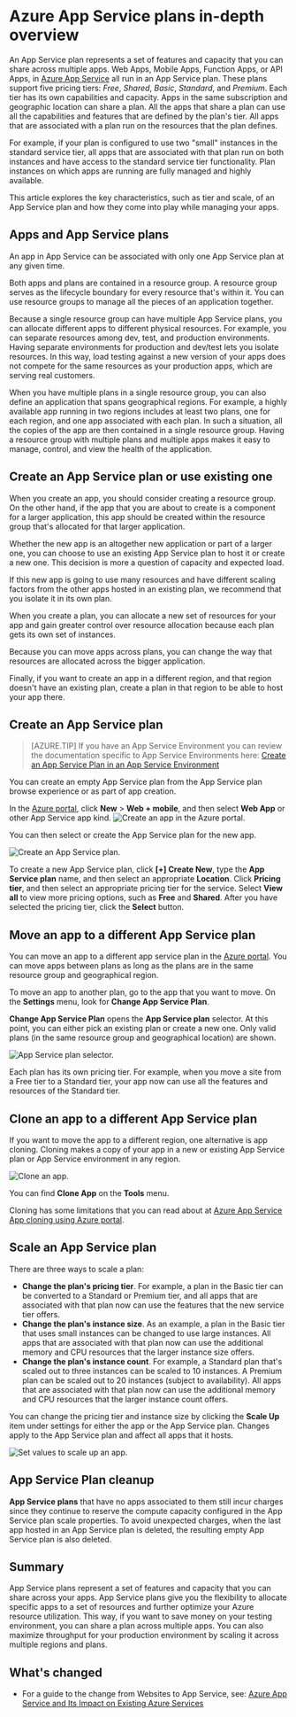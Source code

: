 ﻿<properties
    pageTitle="Azure App Service plans in-depth overview | Azure"
    description="Learn how App Service plans for Azure App Service work, and how they benefit your management experience."
    keywords="app service, azure app service, scale, scalable, app service plan, app service cost"
    services="app-service"
    documentationcenter=""
    author="btardif"
    manager="wpickett"
    editor="" />
<tags
    ms.assetid="dea3f41e-cf35-481b-a6bc-33d7fc9d01b1"
    ms.service="app-service"
    ms.workload="na"
    ms.tgt_pltfrm="na"
    ms.devlang="na"
    ms.topic="article"
    ms.date="10/13/2016"
    wacn.date=""
    ms.author="byvinyal" />

# Azure App Service plans in-depth overview
An App Service plan represents a set of features and capacity that you can share across multiple apps. Web Apps, Mobile Apps, Function Apps, or API Apps, in [Azure App Service](/documentation/articles/app-service-changes-existing-services/) all run in an App Service plan. These plans support five pricing tiers: *Free*, *Shared*, *Basic*, *Standard*, and *Premium*. Each tier has its own capabilities and capacity. Apps in the same subscription and geographic location can share a plan. All the apps that share a plan can use all the capabilities and features that are defined by the plan's tier. All apps that are associated with a plan run on the resources that the plan defines.

For example, if your plan is configured to use two "small" instances in the standard service tier, all apps that are associated with that plan run on both instances and have access to the standard service tier functionality. Plan instances on which apps are running are fully managed and highly available.

This article explores the key characteristics, such as tier and scale, of an App Service plan and how they come into play while managing your apps.

## Apps and App Service plans
An app in App Service can be associated with only one App Service plan at any given time.

Both apps and plans are contained in a resource group. A resource group serves as the lifecycle boundary for every resource that's within it. You can use resource groups to manage all the pieces of an application together.

Because a single resource group can have multiple App Service plans, you can allocate different apps to different physical resources. For example, you can separate resources among dev, test, and production environments. Having separate environments for production and dev/test lets you isolate resources. In this way, load testing against a new version of your apps does not compete for the same resources as your production apps, which are serving real customers.

When you have multiple plans in a single resource group, you can also define an application that spans geographical regions. For example, a highly available app running in two regions includes at least two plans, one for each region, and one app associated with each plan. In such a situation, all the copies of the app are then contained in a single resource group. Having a resource group with multiple plans and multiple apps makes it easy to manage, control, and view the health of the application.

## Create an App Service plan or use existing one
When you create an  app, you should consider creating a resource group. On the other hand, if the app that you are about to create is a component for a larger application, this app should be created within the resource group that's allocated for that larger application.

Whether the new app is an altogether new application or part of a larger one, you can choose to use an existing App Service plan to host it or create a new one. This decision is more a question of capacity and expected load.

If this new app is going to use many resources and have different scaling factors from the other apps hosted in an existing plan, we recommend that you isolate it in its own plan.

When you create a plan, you can allocate a new set of resources for your app and gain greater control over resource allocation because each plan gets its own set of instances.

Because you can move apps across plans, you can change the way that resources are allocated across the bigger application.

Finally, if you want to create an app in a different region, and that region doesn't have an existing plan, create a plan in that region to be able to host your app there.

## Create an App Service plan
> [AZURE.TIP]
> If you have an App Service Environment you can review the documentation specific to App Service Environments here: [Create an App Service Plan in an App Service Environment](/documentation/articles/app-service-web-how-to-create-a-web-app-in-an-ase/#createplan)
> 
> 

You can create an empty App Service plan from the App Service plan browse experience or as part of app creation.

In the [Azure portal](https://portal.azure.cn), click **New** > **Web + mobile**, and then select **Web App** or other App Service app kind.
![Create an app in the Azure portal.][createWebApp]

You can then select or create the App Service plan for the new app.

 ![Create an App Service plan.][createASP]

To create a new App Service plan, click **[+] Create New**, type the **App Service plan** name, and then select an appropriate **Location**. Click **Pricing tier**, and then select an appropriate pricing tier for the service. Select **View all** to view more pricing options, such as **Free** and **Shared**. After you have selected the pricing tier, click the **Select** button.

## Move an app to a different App Service plan
You can move an app to a different app service plan in the [Azure portal](https://portal.azure.cn). You can move apps between plans as long as the plans are in the same resource group and geographical region.

To move an app to another plan, go to the app that you want to move. On the **Settings** menu, look for **Change App Service Plan**.

**Change App Service Plan** opens the **App Service plan** selector. At this point, you can either pick an existing plan or create a new one. Only valid plans (in the same resource group and geographical location) are shown.

![App Service plan selector.][change]

Each plan has its own pricing tier. For example, when you move a site from a Free tier to a Standard tier, your app now can use all the features and resources of the Standard tier.

## Clone an app to a different App Service plan
If you want to move the app to a different region, one alternative is app cloning. Cloning makes a copy of your app in a new or existing App Service plan or App Service environment in any region.

 ![Clone an app.][appclone]

You can find **Clone App** on the **Tools** menu.

Cloning has some limitations that you can read about at [Azure App Service App cloning using Azure portal](/documentation/articles/app-service-web-app-cloning-portal/).

## Scale an App Service plan
There are three ways to scale a plan:

* **Change the plan's pricing tier**. For example, a plan in the Basic tier can be converted to a Standard or Premium tier, and all apps that are associated with that plan now can use the features that the new service tier offers.
* **Change the plan's instance size**. As an example, a plan in the Basic tier that uses small instances can be changed to use large instances. All apps that are associated with that plan now can use the additional memory and CPU resources that the larger instance size offers.
* **Change the plan's instance count**. For example, a Standard plan that's scaled out to three instances can be scaled to 10 instances. A Premium plan can be scaled out to 20 instances (subject to availability). All apps that are associated with that plan now can use the additional memory and CPU resources that the larger instance count offers.

You can change the pricing tier and instance size by clicking the **Scale Up** item under settings for either the app or the App Service plan. Changes apply to the App Service plan and affect all apps that it hosts.

 ![Set values to scale up an app.][pricingtier]

## App Service Plan cleanup
**App Service plans** that have no apps associated to them still incur charges since they continue to reserve the compute capacity configured in the App Service plan scale properties.
To avoid unexpected charges, when the last app hosted in an App Service plan is deleted, the resulting empty App Service plan is also deleted.

## Summary
App Service plans represent a set of features and capacity that you can share across your apps. App Service plans give you the flexibility to allocate specific apps to a set of resources and further optimize your Azure resource utilization. This way, if you want to save money on your testing environment, you can share a plan across multiple apps. You can also maximize throughput for your production environment by scaling it across multiple regions and plans.

## What's changed
* For a guide to the change from Websites to App Service, see: [Azure App Service and Its Impact on Existing Azure Services](/documentation/articles/app-service-changes-existing-services/)

[pricingtier]: ./media/azure-web-sites-web-hosting-plans-in-depth-overview/appserviceplan-pricingtier.png
[assign]: ./media/azure-web-sites-web-hosting-plans-in-depth-overview/assing-appserviceplan.png
[change]: ./media/azure-web-sites-web-hosting-plans-in-depth-overview/change-appserviceplan.png
[createASP]: ./media/azure-web-sites-web-hosting-plans-in-depth-overview/create-appserviceplan.png
[createWebApp]: ./media/azure-web-sites-web-hosting-plans-in-depth-overview/create-web-app.png
[appclone]: ./media/azure-web-sites-web-hosting-plans-in-depth-overview/app-clone.png
